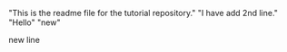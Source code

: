 "This is the readme file for the tutorial repository."
"I have add 2nd line."
"Hello"
"new"

new line

